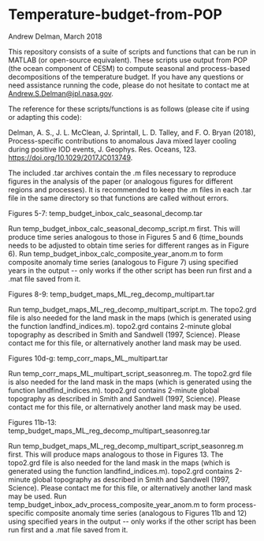 # Temperature-budget-from-POP

Andrew Delman, March 2018

This repository consists of a suite of scripts and functions that can be run in MATLAB (or open-source equivalent).  These scripts use output from POP (the ocean component of CESM) to compute seasonal and process-based decompositions of the temperature budget.  If you have any questions or need assistance running the code, please do not hesitate to contact me at Andrew.S.Delman@jpl.nasa.gov.

The reference for these scripts/functions is as follows (please cite if using or adapting this code):

Delman, A. S., J. L. McClean, J. Sprintall, L. D. Talley, and F. O. Bryan (2018), Process-specific contributions to anomalous Java mixed layer cooling during positive IOD events, J. Geophys. Res. Oceans, 123. https://doi.org/10.1029/2017JC013749.

The included .tar archives contain the .m files necessary to reproduce figures in the analysis of the paper (or analogous figures for different regions and processes).  It is recommended to keep the .m files in each .tar file in the same directory so that functions are called without errors.


Figures 5-7: temp_budget_inbox_calc_seasonal_decomp.tar

Run temp_budget_inbox_calc_seasonal_decomp_script.m first.
This will produce time series analogous to those in Figures 5 and 6 (time_bounds needs to be adjusted to obtain time series for different ranges as in Figure 6).
Run temp_budget_inbox_calc_composite_year_anom.m to form composite anomaly time series (analogous to Figure 7) using specified years in the output -- only works if the other script has been run first and a .mat file saved from it.


Figures 8-9: temp_budget_maps_ML_reg_decomp_multipart.tar

Run temp_budget_maps_ML_reg_decomp_multipart_script.m.
The topo2.grd file is also needed for the land mask in the maps (which is generated using the function landfind_indices.m).  topo2.grd contains 2-minute global topography as described in Smith and Sandwell (1997, Science).  Please contact me for this file, or alternatively another land mask may be used.


Figures 10d-g: temp_corr_maps_ML_multipart.tar

Run temp_corr_maps_ML_multipart_script_seasonreg.m.
The topo2.grd file is also needed for the land mask in the maps (which is generated using the function landfind_indices.m).  topo2.grd contains 2-minute global topography as described in Smith and Sandwell (1997, Science).  Please contact me for this file, or alternatively another land mask may be used.


Figures 11b-13: temp_budget_maps_ML_reg_decomp_multipart_seasonreg.tar

Run temp_budget_maps_ML_reg_decomp_multipart_script_seasonreg.m first.
This will produce maps analogous to those in Figures 13.
The topo2.grd file is also needed for the land mask in the maps (which is generated using the function landfind_indices.m).  topo2.grd contains 2-minute global topography as described in Smith and Sandwell (1997, Science).  Please contact me for this file, or alternatively another land mask may be used.
Run temp_budget_inbox_adv_process_composite_year_anom.m to form process-specific composite anomaly time series (analogous to Figures 11b and 12) using specified years in the output -- only works if the other script has been run first and a .mat file saved from it.
